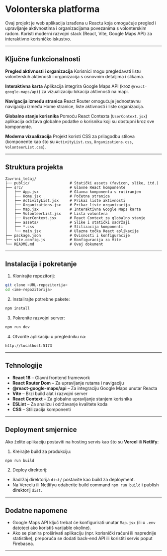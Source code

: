 
# Volonterska platforma

Ovaj projekt je web aplikacija izrađena u Reactu koja omogućuje pregled i upravljanje aktivnostima i organizacijama povezanima s volonterskim radom. Koristi moderni razvojni stack (React, Vite, Google Maps API) za interaktivno korisničko iskustvo.

---

## Ključne funkcionalnosti

**Pregled aktivnosti i organizacija**
Korisnici mogu pregledavati listu volonterskih aktivnosti i organizacija s osnovnim detaljima i slikama.

**Interaktivna karta**
Aplikacija integrira Google Maps API (kroz `@react-google-maps/api`) za vizualizaciju lokacija aktivnosti na mapi.

**Navigacija između stranica**
React Router omogućuje jednostavnu navigaciju između Home stranice, liste aktivnosti i liste organizacija.

**Globalno stanje korisnika**
Pomoću React Contexta (`UserContext.jsx`) aplikacija održava globalne podatke o korisniku koji su dostupni kroz sve komponente.

**Moderna vizualizacija**
Projekt koristi CSS za prilagodbu stilova (komponente kao što su `ActivityList.css`, `Organizations.css`, `VolonteerList.css`).

---

## Struktura projekta

```
Zavrτni_tečaj/
├── public/                  # Statički assets (favicon, slike, itd.)
├── src/                     # Glavne React komponente
│   ├── App.jsx              # Glavna komponenta s rutiranjem
│   ├── Home.jsx             # Početna stranica
│   ├── ActivityList.jsx     # Prikaz liste aktivnosti
│   ├── Organizations.jsx    # Prikaz liste organizacija
│   ├── Map.jsx              # Interaktivna Google Maps karta
│   ├── VolonteerList.jsx    # Lista volontera
│   ├── UserContext.jsx      # React Context za globalno stanje
│   ├── assets/              # Slike i statički sadržaji
│   ├── *.css                # Stilizacija komponenti
│   └── main.jsx             # Ulazna točka React aplikacije
├── package.json             # Ovisnosti i konfiguracije
├── vite.config.js           # Konfiguracija za Vite
└── README.md                # Ovaj dokument
```

---

## Instalacija i pokretanje

1. Klonirajte repozitorij:

```bash
git clone <URL-repozitorija>
cd <ime-repozitorija>
```

2. Instalirajte potrebne pakete:

```bash
npm install
```

3. Pokrenite razvojni server:

```bash
npm run dev
```

4. Otvorite aplikaciju u pregledniku na:

```
http://localhost:5173
```

---

## Tehnologije

* **React 18** – Glavni frontend framework
* **React Router Dom** – Za upravljanje rutama i navigaciju
* **@react-google-maps/api** – Za integraciju Google Maps unutar Reacta
* **Vite** – Brzi build alat i razvojni server
* **React Context** – Za globalno upravljanje stanjem korisnika
* **ESLint** – Za analizu i održavanje kvalitete koda
* **CSS** – Stilizacija komponenti

---

## Deployment smjernice

Ako želite aplikaciju postaviti na hosting servis kao što su **Vercel** ili **Netlify**:

1. Kreirajte build za produkciju:

```bash
npm run build
```

2. Deploy direktorij:

* Sadržaj direktorija `dist/` postavite kao build za deployment.
* Na Vercelu ili Netlifyu odaberite build command `npm run build` i publish direktorij `dist`.

---

## Dodatne napomene

* Google Maps API ključ trebat će konfigurirati unutar `Map.jsx` (ili u `.env` datoteci ako koristiš varijable okoline).
* Ako se planira proširivati aplikaciju (npr. korisnički računi ili naprednije statistike), preporuča se dodati back-end API ili koristiti servis poput Firebasea.

---
